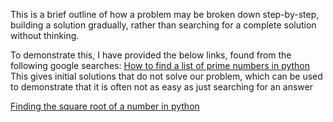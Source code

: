 This is a brief outline of how a problem may be broken down step-by-step, building a solution gradually, rather than searching for a complete solution without thinking.

To demonstrate this, I have provided the below links, found from the following google searches:
[How to find a list of prime numbers in python](https://stackoverflow.com/questions/11619942/print-series-of-prime-numbers-in-python)
This gives initial solutions that do not solve our problem, which can be used to demonstrate that it is often not as easy as just searching for an answer

[Finding the square root of a number in python](https://stackoverflow.com/questions/70793490/how-do-i-calculate-square-root-in-python)

